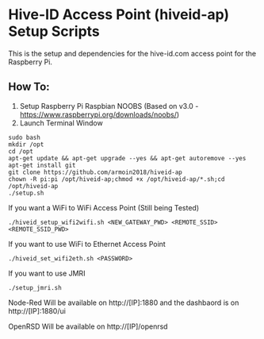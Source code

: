 # Hive-ID Access Point (hiveid-ap) Setup Scripts

This is the setup and dependencies for the hive-id.com access point for the Raspberry Pi. 

## How To:
1. Setup Raspberry Pi Raspbian NOOBS (Based on v3.0 - https://www.raspberrypi.org/downloads/noobs/)
2. Launch Terminal Window
```
sudo bash 
mkdir /opt 
cd /opt
apt-get update && apt-get upgrade --yes && apt-get autoremove --yes 
apt-get install git
git clone https://github.com/armoin2018/hiveid-ap
chown -R pi:pi /opt/hiveid-ap;chmod +x /opt/hiveid-ap/*.sh;cd /opt/hiveid-ap
./setup.sh

```
If you want a WiFi to  WiFi Access Point (Still being Tested)
```
./hiveid_setup_wifi2wifi.sh <NEW_GATEWAY_PWD> <REMOTE_SSID> <REMOTE_SSID_PWD>
```

If you want to use WiFi to Ethernet Access Point
```
./hiveid_set_wifi2eth.sh <PASSWORD>
```

If you want to use JMRI
```
./setup_jmri.sh
```

Node-Red 
Will be available on http://[IP]:1880 and the dashbaord is on http://[IP]:1880/ui
  
OpenRSD
Will be available on http://[IP]/openrsd
  
  
